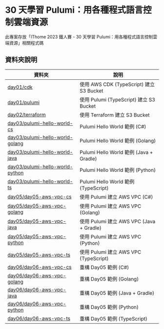 # 30 天學習 Pulumi：用各種程式語言控制雲端資源

此專案存放「IThome 2023 鐵人賽 - 30 天學習 Pulumi：用各種程式語言控制雲端資源」相關程式碼

## 資料夾說明

| 資料夾                                                                | 說明                                    |
|--------------------------------------------------------------------|---------------------------------------|
| [day01/cdk](day01/cdk)                                             | 使用 AWS CDK (TypeScript) 建立 S3 Bucket  |
| [day01/pulumi](day01/pulumi)                                       | 使用 Pulumi (TypeScript) 建立 S3 Bucket   |
| [day02/terraform](day02/terraform)                                 | 使用 Terraform 建立 S3 Bucket             |
| [day03/pulumi-hello-world-cs](day03/pulumi-hello-world-cs)         | Pulumi Hello World 範例 (C#)            |
| [day03/pulumi-hello-world-golang](day03/pulumi-hello-world-golang) | Pulumi Hello World 範例 (Golang)        |
| [day03/pulumi-hello-world-java](day03/pulumi-hello-world-java)     | Pulumi Hello World 範例 (Java + Gradle) |
| [day03/pulumi-hello-world-python](day03/pulumi-hello-world-python) | Pulumi Hello World 範例 (Python)        |
| [day03/pulumi-hello-world-ts](day03/pulumi-hello-world-ts)         | Pulumi Hello World 範例 (TypeScript)    |
| [day05/day05-aws-vpc-cs](day05/day05-aws-vpc-cs)                   | 使用 Pulumi 建立 AWS VPC (C#)             |
| [day05/day05-aws-vpc-golang](day05/day05-aws-vpc-golang)           | 使用 Pulumi 建立 AWS VPC (Golang)         |
| [day05/day05-aws-vpc-java](day05/day05-aws-vpc-java)               | 使用 Pulumi 建立 AWS VPC (Java + Gradle)  |
| [day05/day05-aws-vpc-python](day05/day05-aws-vpc-python)           | 使用 Pulumi 建立 AWS VPC (Python)         |
| [day05/day05-aws-vpc-ts](day05/day05-aws-vpc-ts)                   | 使用 Pulumi 建立 AWS VPC (TypeScript)     |
| [day06/day06-aws-vpc-cs](day06/day06-aws-vpc-cs)                   | 重構 Day05 範例 (C#)                      |
| [day06/day06-aws-vpc-golang](day06/day06-aws-vpc-golang)           | 重構 Day05 範例 (Golang)                  |
| [day06/day06-aws-vpc-java](day06/day06-aws-vpc-java)               | 重構 Day05 範例 (Java + Gradle)           |
| [day06/day06-aws-vpc-python](day06/day06-aws-vpc-python)           | 重構 Day05 範例 (Python)                  |
| [day06/day06-aws-vpc-ts](day06/day06-aws-vpc-ts)                   | 重構 Day05 範例 (TypeScript)              |

